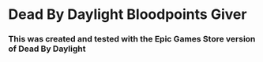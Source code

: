 # Dead By Daylight Bloodpoints Giver
### This was created and tested with the **Epic Games Store** version of Dead By Daylight

